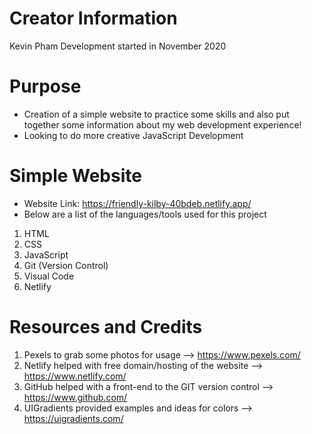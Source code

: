 # Creator Information
Kevin Pham
Development started in November 2020

# Purpose
- Creation of a simple website to practice some skills and also put together some information about my web development experience!
- Looking to do more creative JavaScript Development

# Simple Website
- Website Link: https://friendly-kilby-40bdeb.netlify.app/
- Below are a list of the languages/tools used for this project

1. HTML
2. CSS
3. JavaScript
4. Git (Version Control)
5. Visual Code
6. Netlify

# Resources and Credits 
1. Pexels to grab some photos for usage --> https://www.pexels.com/
2. Netlify helped with free domain/hosting of the website --> https://www.netlify.com/
3. GitHub helped with a front-end to the GIT version control --> https://www.github.com/
4. UIGradients provided examples and ideas for colors --> https://uigradients.com/
